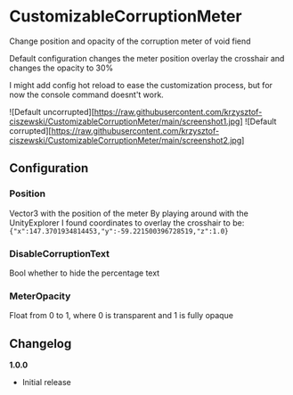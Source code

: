 # CustomizableCorruptionMeter

Change position and opacity of the corruption meter of void fiend

Default configuration changes the meter position overlay the crosshair and changes the opacity to 30%

I might add config hot reload to ease the customization process, but for now the console command doesnt't work.

![Default uncorrupted][https://raw.githubusercontent.com/krzysztof-ciszewski/CustomizableCorruptionMeter/main/screenshot1.jpg]
![Default corrupted][https://raw.githubusercontent.com/krzysztof-ciszewski/CustomizableCorruptionMeter/main/screenshot2.jpg]

## Configuration
### Position
Vector3 with the position of the meter
By playing around with the UnityExplorer I found coordinates to overlay the crosshair to be:
`{"x":147.3701934814453,"y":-59.221500396728519,"z":1.0}`

### DisableCorruptionText
Bool whether to hide the percentage text

### MeterOpacity
Float from 0 to 1, where 0 is transparent and 1 is fully opaque

## Changelog

**1.0.0**

* Initial release
